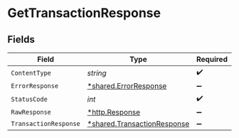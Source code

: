 # GetTransactionResponse


## Fields

| Field                                                                     | Type                                                                      | Required                                                                  | Description                                                               |
| ------------------------------------------------------------------------- | ------------------------------------------------------------------------- | ------------------------------------------------------------------------- | ------------------------------------------------------------------------- |
| `ContentType`                                                             | *string*                                                                  | :heavy_check_mark:                                                        | N/A                                                                       |
| `ErrorResponse`                                                           | [*shared.ErrorResponse](../../models/shared/errorresponse.md)             | :heavy_minus_sign:                                                        | Error                                                                     |
| `StatusCode`                                                              | *int*                                                                     | :heavy_check_mark:                                                        | N/A                                                                       |
| `RawResponse`                                                             | [*http.Response](https://pkg.go.dev/net/http#Response)                    | :heavy_minus_sign:                                                        | N/A                                                                       |
| `TransactionResponse`                                                     | [*shared.TransactionResponse](../../models/shared/transactionresponse.md) | :heavy_minus_sign:                                                        | OK                                                                        |